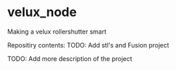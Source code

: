 # velux_node
Making a velux rollershutter smart

Repositiry contents:
TODO: Add stl's and Fusion project


TODO: Add more description of the project
